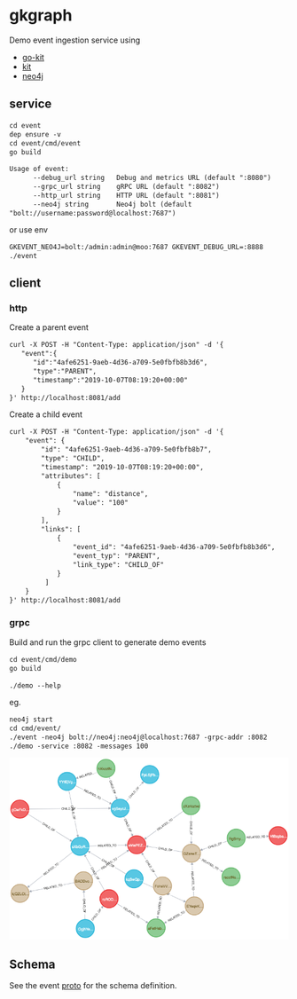 # gkgraph

Demo event ingestion service using

* [go-kit](https://github.com/go-kit/kit)
* [kit](https://github.com/kujtimiihoxha/kit)
* [neo4j](https://github.com/neo4j) 

## service

```
cd event
dep ensure -v
cd event/cmd/event
go build
```

```
Usage of event:
      --debug_url string   Debug and metrics URL (default ":8080")
      --grpc_url string    gRPC URL (default ":8082")
      --http_url string    HTTP URL (default ":8081")
      --neo4j string       Neo4j bolt (default "bolt://username:password@localhost:7687")
```

or use env

```
GKEVENT_NEO4J=bolt:/admin:admin@moo:7687 GKEVENT_DEBUG_URL=:8888 ./event
```

## client

### http

Create a parent event

```
curl -X POST -H "Content-Type: application/json" -d '{
   "event":{
      "id":"4afe6251-9aeb-4d36-a709-5e0fbfb8b3d6",
      "type":"PARENT",
      "timestamp":"2019-10-07T08:19:20+00:00"
   }
}' http://localhost:8081/add
```

Create a child event

```
curl -X POST -H "Content-Type: application/json" -d '{ 
    "event": { 
        "id": "4afe6251-9aeb-4d36-a709-5e0fbfb8b7",
        "type": "CHILD",
        "timestamp": "2019-10-07T08:19:20+00:00",
        "attributes": [
            { 
                "name": "distance", 
                "value": "100"
            }
        ], 
        "links": [ 
            { 
                "event_id": "4afe6251-9aeb-4d36-a709-5e0fbfb8b3d6",
                "event_typ": "PARENT",
                "link_type": "CHILD_OF"
            }
         ]
    }
}' http://localhost:8081/add
```

### grpc

Build and run the grpc client to generate demo events

```
cd event/cmd/demo
go build
```

`./demo --help`

eg. 
```
neo4j start
cd cmd/event/
./event -neo4j bolt://neo4j:neo4j@localhost:7687 -grpc-addr :8082
./demo -service :8082 -messages 100
```

![demo](event/demo.png)

## Schema

See the event [proto](event/pkg/grpc/pb/event.proto) for the schema definition.




